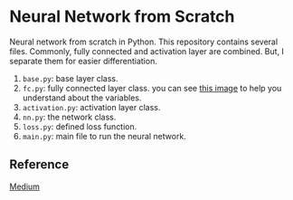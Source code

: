 # Neural Network from Scratch

Neural network from scratch in Python. This repository contains several files. Commonly, fully connected and activation layer are combined. But, I separate them for easier differentiation.
1. `base.py`: base layer class.
2. `fc.py`: fully connected layer class. you can see [this image](./fc.png) to help you understand about the variables.
3. `activation.py`: activation layer class.
4. `nn.py`: the network class.
5. `loss.py`: defined loss function.
6. `main.py`: main file to run the neural network.

## Reference
[Medium](https://towardsdatascience.com/math-neural-network-from-scratch-in-python-d6da9f29ce65)
